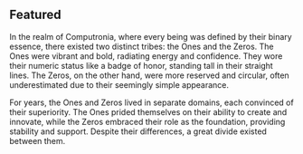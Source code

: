 
## Featured

In the realm of Computronia, where every being was defined by their binary essence, there existed two distinct tribes: the Ones and the Zeros. The Ones were vibrant and bold, radiating energy and confidence. They wore their numeric status like a badge of honor, standing tall in their straight lines. The Zeros, on the other hand, were more reserved and circular, often underestimated due to their seemingly simple appearance.

For years, the Ones and Zeros lived in separate domains, each convinced of their superiority. The Ones prided themselves on their ability to create and innovate, while the Zeros embraced their role as the foundation, providing stability and support. Despite their differences, a great divide existed between them.